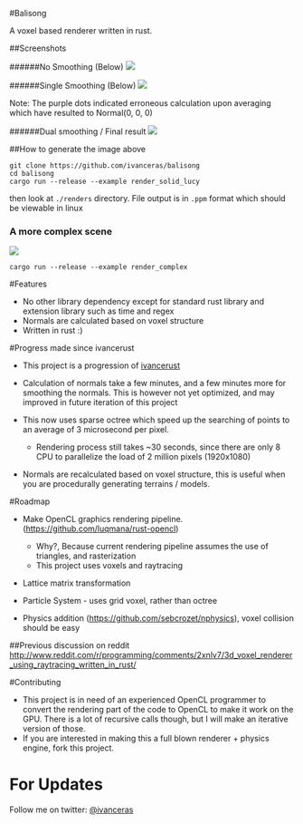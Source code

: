 #Balisong

A voxel based renderer written in rust.


##Screenshots

######No Smoothing (Below)
![](https://raw.githubusercontent.com/ivanceras/balisong/master/screenshots/no_smoothing.png)



######Single Smoothing (Below)
![](https://raw.githubusercontent.com/ivanceras/balisong/master/screenshots/single_smooth.png)

Note: The purple dots indicated erroneous calculation upon averaging which have resulted to Normal(0, 0, 0)




######Dual smoothing / Final result
![](https://raw.githubusercontent.com/ivanceras/balisong/master/screenshots/dual_smooth.png)


##How to generate the image above
	
```
git clone https://github.com/ivanceras/balisong
cd balisong
cargo run --release --example render_solid_lucy
```

then look at `./renders` directory. File output is in `.ppm` format which should be viewable in linux

### A more complex scene

![](https://raw.githubusercontent.com/ivanceras/balisong/master/screenshots/complex.png)

```
cargo run --release --example render_complex
```

#Features
* No other library dependency except for standard rust library and extension library such as time and regex
* Normals are calculated based on voxel structure
* Written in rust :)


#Progress made since ivancerust
* This project is a progression of [ivancerust](https://github.com/ivanceras/ivancerust)
* Calculation of normals take a few minutes, and a few minutes more for smoothing the normals. This is however not yet optimized, and may improved in future iteration of this project
* This now uses sparse octree which speed up the searching of points to an average of 3 microsecond per pixel.
	* Rendering process still takes ~30 seconds, since there are only 8 CPU to parallelize the load of 2 million pixels (1920x1080)

* Normals are recalculated based on voxel structure, this is useful when you are procedurally generating terrains / models.
	

#Roadmap
* Make OpenCL graphics rendering pipeline. (https://github.com/luqmana/rust-opencl)
	* Why?, Because current rendering pipeline assumes the use of triangles, and rasterization
	* This project uses voxels and raytracing
		
* Lattice matrix transformation
* Particle System - uses grid voxel, rather than octree 
* Physics addition (https://github.com/sebcrozet/nphysics), voxel collision should be easy


##Previous discussion on reddit
http://www.reddit.com/r/programming/comments/2xnlv7/3d_voxel_renderer_using_raytracing_written_in_rust/



#Contributing
* This project is in need of an experienced OpenCL programmer to convert the rendering part of the code to OpenCL to make it work on the GPU. There is a lot of recursive calls though, but I will make an iterative version of those.
* If you are interested in making this a full blown renderer + physics engine, fork this project.

	
# For Updates
Follow me on twitter: [@ivanceras](https://twitter.com/ivanceras)
